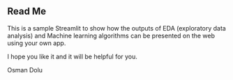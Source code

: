 ## Read Me

This is a sample Streamlit to show how the outputs of EDA (exploratory data analysis) and Machine learning algorithms can be presented on the web using your own app.

I hope you like it and it will be helpful for you. 

Osman Dolu

